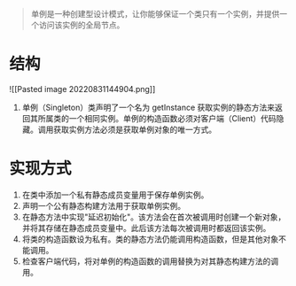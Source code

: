 >单例是一种创建型设计模式，让你能够保证一个类只有一个实例，并提供一个访问该实例的全局节点。

# 结构

![[Pasted image 20220831144904.png]]

1. 单例（Singleton）类声明了一个名为 getInstance 获取实例的静态方法来返回其所属类的一个相同实例。单例的构造函数必须对客户端（Client）代码隐藏。调用获取实例方法必须是获取单例对象的唯一方式。

# 实现方式

1. 在类中添加一个私有静态成员变量用于保存单例实例。
2. 声明一个公有静态构建方法用于获取单例实例。
3. 在静态方法中实现"延迟初始化"。该方法会在首次被调用时创建一个新对象，并将其存储在静态成员变量中。此后该方法每次被调用时都返回该实例。
4. 将类的构造函数设为私有。类的静态方法仍能调用构造函数，但是其他对象不能调用。
5. 检查客户端代码，将对单例的构造函数的调用替换为对其静态构建方法的调用。
